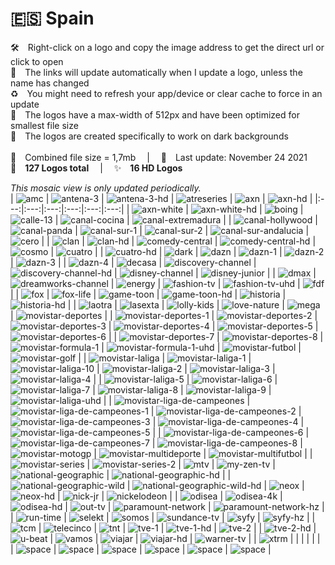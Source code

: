 🇪🇸 Spain
===============
🛠 Right-click on a logo and copy the image address to get the direct url or click to open  
🔗 The links will update automatically when I update a logo, unless the name has changed  
♻️ You might need to refresh your app/device or clear cache to force in an update  
📐 The logos have a max-width of 512px and have been optimized for smallest file size  
🖤 The logos are created specifically to work on dark backgrounds  
   
💾 Combined file size = 1,7mb  |  📅 Last update: November 24 2021  
🎨 __127 Logos total__  |  ✨ __16 HD Logos__
   
   
*This mosaic view is only updated periodically.*  
| ![amc] | ![antena-3] | ![antena-3-hd] | ![atreseries] | ![axn] | ![axn-hd] |
|:---:|:---:|:---:|:---:|:---:|:---:|
| ![axn-white] | ![axn-white-hd] | ![boing] | ![calle-13] | ![canal-cocina] | ![canal-extremadura] |
| ![canal-hollywood] | ![canal-panda] | ![canal-sur-1] | ![canal-sur-2] | ![canal-sur-andalucia] | ![cero] |
| ![clan] | ![clan-hd] | ![comedy-central] | ![comedy-central-hd] | ![cosmo] | ![cuatro] |
| ![cuatro-hd] | ![dark] | ![dazn] | ![dazn-1] | ![dazn-2] | ![dazn-3] |
| ![dazn-4] | ![decasa] | ![discovery-channel] | ![discovery-channel-hd] | ![disney-channel] | ![disney-junior] |
| ![dmax] | ![dreamworks-channel] | ![energy] | ![fashion-tv] | ![fashion-tv-uhd] | ![fdf] |
| ![fox] | ![fox-life] | ![game-toon] | ![game-toon-hd] | ![historia] | ![historia-hd] |
| ![laotra] | ![lasexta] | ![lolly-kids] | ![love-nature] | ![mega] | ![movistar-deportes] |
| ![movistar-deportes-1] | ![movistar-deportes-2] | ![movistar-deportes-3] | ![movistar-deportes-4] | ![movistar-deportes-5] | ![movistar-deportes-6] |
| ![movistar-deportes-7] | ![movistar-deportes-8] | ![movistar-formula-1] | ![movistar-formula-1-uhd] | ![movistar-futbol] | ![movistar-golf] |
| ![movistar-laliga] | ![movistar-laliga-1] | ![movistar-laliga-10] | ![movistar-laliga-2] | ![movistar-laliga-3] | ![movistar-laliga-4] |
| ![movistar-laliga-5] | ![movistar-laliga-6] | ![movistar-laliga-7] | ![movistar-laliga-8] | ![movistar-laliga-9] | ![movistar-laliga-uhd] |
| ![movistar-liga-de-campeones] | ![movistar-liga-de-campeones-1] | ![movistar-liga-de-campeones-2] | ![movistar-liga-de-campeones-3] | ![movistar-liga-de-campeones-4] | ![movistar-liga-de-campeones-5] |
| ![movistar-liga-de-campeones-6] | ![movistar-liga-de-campeones-7] | ![movistar-liga-de-campeones-8] | ![movistar-motogp] | ![movistar-multideporte] | ![movistar-multifutbol] |
| ![movistar-series] | ![movistar-series-2] | ![mtv] | ![my-zen-tv] | ![national-geographic] | ![national-geographic-hd] |
| ![national-geographic-wild] | ![national-geographic-wild-hd] | ![neox] | ![neox-hd] | ![nick-jr] | ![nickelodeon] |
| ![odisea] | ![odisea-4k] | ![odisea-hd] | ![out-tv] | ![paramount-network] | ![paramount-network-hz] |
| ![run-time] | ![selekt] | ![somos] | ![sundance-tv] | ![syfy] | ![syfy-hz] |
| ![tcm] | ![telecinco] | ![tnt] | ![tve-1] | ![tve-1-hd] | ![tve-2] |
| ![tve-2-hd] | ![u-beat] | ![vamos] | ![viajar] | ![viajar-hd] | ![warner-tv] |
| ![xtrm] |  |  |  |  |  |
| ![space] | ![space] | ![space] | ![space] | ![space] | ![space] |

[amc]:https://raw.githubusercontent.com/Tapiosinn/tv-logos/master/countries/spain/amc-es.png
[antena-3]:https://raw.githubusercontent.com/Tapiosinn/tv-logos/master/countries/spain/antena-3-es.png
[antena-3-hd]:https://raw.githubusercontent.com/Tapiosinn/tv-logos/master/countries/spain/antena-3-hd-es.png
[atreseries]:https://raw.githubusercontent.com/Tapiosinn/tv-logos/master/countries/spain/atreseries-es.png
[axn]:https://raw.githubusercontent.com/Tapiosinn/tv-logos/master/countries/spain/axn-es.png
[axn-hd]:https://raw.githubusercontent.com/Tapiosinn/tv-logos/master/countries/spain/axn-hd-es.png
[axn-white]:https://raw.githubusercontent.com/Tapiosinn/tv-logos/master/countries/spain/axn-white-es.png
[axn-white-hd]:https://raw.githubusercontent.com/Tapiosinn/tv-logos/master/countries/spain/axn-white-hd-es.png
[boing]:https://raw.githubusercontent.com/Tapiosinn/tv-logos/master/countries/spain/boing-es.png
[calle-13]:https://raw.githubusercontent.com/Tapiosinn/tv-logos/master/countries/spain/calle-13-es.png
[canal-cocina]:https://raw.githubusercontent.com/Tapiosinn/tv-logos/master/countries/spain/canal-cocina-es.png
[canal-extremadura]:https://raw.githubusercontent.com/Tapiosinn/tv-logos/master/countries/spain/canal-extremadura-es.png
[canal-hollywood]:https://raw.githubusercontent.com/Tapiosinn/tv-logos/master/countries/spain/canal-hollywood-es.png
[canal-panda]:https://raw.githubusercontent.com/Tapiosinn/tv-logos/master/countries/spain/canal-panda-es.png
[canal-sur-1]:https://raw.githubusercontent.com/Tapiosinn/tv-logos/master/countries/spain/canal-sur-1-es.png
[canal-sur-2]:https://raw.githubusercontent.com/Tapiosinn/tv-logos/master/countries/spain/canal-sur-2-es.png
[canal-sur-andalucia]:https://raw.githubusercontent.com/Tapiosinn/tv-logos/master/countries/spain/canal-sur-andalucia-es.png
[cero]:https://raw.githubusercontent.com/Tapiosinn/tv-logos/master/countries/spain/cero-es.png
[clan]:https://raw.githubusercontent.com/Tapiosinn/tv-logos/master/countries/spain/clan-es.png
[clan-hd]:https://raw.githubusercontent.com/Tapiosinn/tv-logos/master/countries/spain/clan-hd-es.png
[comedy-central]:https://raw.githubusercontent.com/Tapiosinn/tv-logos/master/countries/spain/comedy-central-es.png
[comedy-central-hd]:https://raw.githubusercontent.com/Tapiosinn/tv-logos/master/countries/spain/comedy-central-hd-es.png
[cosmo]:https://raw.githubusercontent.com/Tapiosinn/tv-logos/master/countries/spain/cosmo-es.png
[cuatro]:https://raw.githubusercontent.com/Tapiosinn/tv-logos/master/countries/spain/cuatro-es.png
[cuatro-hd]:https://raw.githubusercontent.com/Tapiosinn/tv-logos/master/countries/spain/cuatro-hd-es.png
[dark]:https://raw.githubusercontent.com/Tapiosinn/tv-logos/master/countries/spain/dark-es.png
[dazn]:https://raw.githubusercontent.com/Tapiosinn/tv-logos/master/countries/spain/dazn-es.png
[dazn-1]:https://raw.githubusercontent.com/Tapiosinn/tv-logos/master/countries/spain/dazn-1-es.png
[dazn-2]:https://raw.githubusercontent.com/Tapiosinn/tv-logos/master/countries/spain/dazn-2-es.png
[dazn-3]:https://raw.githubusercontent.com/Tapiosinn/tv-logos/master/countries/spain/dazn-3-es.png
[dazn-4]:https://raw.githubusercontent.com/Tapiosinn/tv-logos/master/countries/spain/dazn-4-es.png
[decasa]:https://raw.githubusercontent.com/Tapiosinn/tv-logos/master/countries/spain/decasa-es.png
[discovery-channel]:https://raw.githubusercontent.com/Tapiosinn/tv-logos/master/countries/spain/discovery-channel-es.png
[discovery-channel-hd]:https://raw.githubusercontent.com/Tapiosinn/tv-logos/master/countries/spain/discovery-channel-hd-es.png
[disney-channel]:https://raw.githubusercontent.com/Tapiosinn/tv-logos/master/countries/spain/disney-channel-es.png
[disney-junior]:https://raw.githubusercontent.com/Tapiosinn/tv-logos/master/countries/spain/disney-junior-es.png
[dmax]:https://raw.githubusercontent.com/Tapiosinn/tv-logos/master/countries/spain/dmax-es.png
[dreamworks-channel]:https://raw.githubusercontent.com/Tapiosinn/tv-logos/master/countries/spain/dreamworks-channel-es.png
[energy]:https://raw.githubusercontent.com/Tapiosinn/tv-logos/master/countries/spain/energy-es.png
[fashion-tv]:https://raw.githubusercontent.com/Tapiosinn/tv-logos/master/countries/spain/fashion-tv-es.png
[fashion-tv-uhd]:https://raw.githubusercontent.com/Tapiosinn/tv-logos/master/countries/spain/fashion-tv-uhd.png
[fdf]:https://raw.githubusercontent.com/Tapiosinn/tv-logos/master/countries/spain/fdf-es.png
[fox]:https://raw.githubusercontent.com/Tapiosinn/tv-logos/master/countries/spain/fox-es.png
[fox-life]:https://raw.githubusercontent.com/Tapiosinn/tv-logos/master/countries/spain/fox-life-es.png
[game-toon]:https://raw.githubusercontent.com/Tapiosinn/tv-logos/master/countries/spain/game-toon-es.png
[game-toon-hd]:https://raw.githubusercontent.com/Tapiosinn/tv-logos/master/countries/spain/game-toon-hd-es.png
[historia]:https://raw.githubusercontent.com/Tapiosinn/tv-logos/master/countries/spain/historia-es.png
[historia-hd]:https://raw.githubusercontent.com/Tapiosinn/tv-logos/master/countries/spain/historia-hd-es.png
[laotra]:https://raw.githubusercontent.com/Tapiosinn/tv-logos/master/countries/spain/laotra-es.png
[lasexta]:https://raw.githubusercontent.com/Tapiosinn/tv-logos/master/countries/spain/lasexta-es.png
[lolly-kids]:https://raw.githubusercontent.com/Tapiosinn/tv-logos/master/countries/spain/lolly-kids-es.png
[love-nature]:https://raw.githubusercontent.com/Tapiosinn/tv-logos/master/countries/spain/love-nature-es.png
[mega]:https://raw.githubusercontent.com/Tapiosinn/tv-logos/master/countries/spain/mega-es.png
[movistar-deportes]:https://raw.githubusercontent.com/Tapiosinn/tv-logos/master/countries/spain/movistar-deportes-es.png
[movistar-deportes-1]:https://raw.githubusercontent.com/Tapiosinn/tv-logos/master/countries/spain/movistar-deportes-1-es.png
[movistar-deportes-2]:https://raw.githubusercontent.com/Tapiosinn/tv-logos/master/countries/spain/movistar-deportes-2-es.png
[movistar-deportes-3]:https://raw.githubusercontent.com/Tapiosinn/tv-logos/master/countries/spain/movistar-deportes-3-es.png
[movistar-deportes-4]:https://raw.githubusercontent.com/Tapiosinn/tv-logos/master/countries/spain/movistar-deportes-4-es.png
[movistar-deportes-5]:https://raw.githubusercontent.com/Tapiosinn/tv-logos/master/countries/spain/movistar-deportes-5-es.png
[movistar-deportes-6]:https://raw.githubusercontent.com/Tapiosinn/tv-logos/master/countries/spain/movistar-deportes-6-es.png
[movistar-deportes-7]:https://raw.githubusercontent.com/Tapiosinn/tv-logos/master/countries/spain/movistar-deportes-7-es.png
[movistar-deportes-8]:https://raw.githubusercontent.com/Tapiosinn/tv-logos/master/countries/spain/movistar-deportes-8-es.png
[movistar-formula-1]:https://raw.githubusercontent.com/Tapiosinn/tv-logos/master/countries/spain/movistar-formula-1-es.png
[movistar-formula-1-uhd]:https://raw.githubusercontent.com/Tapiosinn/tv-logos/master/countries/spain/movistar-formula-1-uhd-es.png
[movistar-futbol]:https://raw.githubusercontent.com/Tapiosinn/tv-logos/master/countries/spain/movistar-futbol-es.png
[movistar-golf]:https://raw.githubusercontent.com/Tapiosinn/tv-logos/master/countries/spain/movistar-golf-es.png
[movistar-laliga]:https://raw.githubusercontent.com/Tapiosinn/tv-logos/master/countries/spain/movistar-laliga-es.png
[movistar-laliga-1]:https://raw.githubusercontent.com/Tapiosinn/tv-logos/master/countries/spain/movistar-laliga-1-es.png
[movistar-laliga-10]:https://raw.githubusercontent.com/Tapiosinn/tv-logos/master/countries/spain/movistar-laliga-10-es.png
[movistar-laliga-2]:https://raw.githubusercontent.com/Tapiosinn/tv-logos/master/countries/spain/movistar-laliga-2-es.png
[movistar-laliga-3]:https://raw.githubusercontent.com/Tapiosinn/tv-logos/master/countries/spain/movistar-laliga-3-es.png
[movistar-laliga-4]:https://raw.githubusercontent.com/Tapiosinn/tv-logos/master/countries/spain/movistar-laliga-4-es.png
[movistar-laliga-5]:https://raw.githubusercontent.com/Tapiosinn/tv-logos/master/countries/spain/movistar-laliga-5-es.png
[movistar-laliga-6]:https://raw.githubusercontent.com/Tapiosinn/tv-logos/master/countries/spain/movistar-laliga-6-es.png
[movistar-laliga-7]:https://raw.githubusercontent.com/Tapiosinn/tv-logos/master/countries/spain/movistar-laliga-7-es.png
[movistar-laliga-8]:https://raw.githubusercontent.com/Tapiosinn/tv-logos/master/countries/spain/movistar-laliga-8-es.png
[movistar-laliga-9]:https://raw.githubusercontent.com/Tapiosinn/tv-logos/master/countries/spain/movistar-laliga-9-es.png
[movistar-laliga-uhd]:https://raw.githubusercontent.com/Tapiosinn/tv-logos/master/countries/spain/movistar-laliga-uhd-es.png
[movistar-liga-de-campeones]:https://raw.githubusercontent.com/Tapiosinn/tv-logos/master/countries/spain/movistar-liga-de-campeones-es.png
[movistar-liga-de-campeones-1]:https://raw.githubusercontent.com/Tapiosinn/tv-logos/master/countries/spain/movistar-liga-de-campeones-1-es.png
[movistar-liga-de-campeones-2]:https://raw.githubusercontent.com/Tapiosinn/tv-logos/master/countries/spain/movistar-liga-de-campeones-2-es.png
[movistar-liga-de-campeones-3]:https://raw.githubusercontent.com/Tapiosinn/tv-logos/master/countries/spain/movistar-liga-de-campeones-3-es.png
[movistar-liga-de-campeones-4]:https://raw.githubusercontent.com/Tapiosinn/tv-logos/master/countries/spain/movistar-liga-de-campeones-4-es.png
[movistar-liga-de-campeones-5]:https://raw.githubusercontent.com/Tapiosinn/tv-logos/master/countries/spain/movistar-liga-de-campeones-5-es.png
[movistar-liga-de-campeones-6]:https://raw.githubusercontent.com/Tapiosinn/tv-logos/master/countries/spain/movistar-liga-de-campeones-6-es.png
[movistar-liga-de-campeones-7]:https://raw.githubusercontent.com/Tapiosinn/tv-logos/master/countries/spain/movistar-liga-de-campeones-7-es.png
[movistar-liga-de-campeones-8]:https://raw.githubusercontent.com/Tapiosinn/tv-logos/master/countries/spain/movistar-liga-de-campeones-8-es.png
[movistar-motogp]:https://raw.githubusercontent.com/Tapiosinn/tv-logos/master/countries/spain/movistar-motogp-es.png
[movistar-multideporte]:https://raw.githubusercontent.com/Tapiosinn/tv-logos/master/countries/spain/movistar-multideporte-es.png
[movistar-multifutbol]:https://raw.githubusercontent.com/Tapiosinn/tv-logos/master/countries/spain/movistar-multifutbol-es.png
[movistar-series]:https://raw.githubusercontent.com/Tapiosinn/tv-logos/master/countries/spain/movistar-series-es.png
[movistar-series-2]:https://raw.githubusercontent.com/Tapiosinn/tv-logos/master/countries/spain/movistar-series-2-es.png
[mtv]:https://raw.githubusercontent.com/Tapiosinn/tv-logos/master/countries/spain/mtv-es.png
[my-zen-tv]:https://raw.githubusercontent.com/Tapiosinn/tv-logos/master/countries/spain/my-zen-tv-es.png
[national-geographic]:https://raw.githubusercontent.com/Tapiosinn/tv-logos/master/countries/spain/national-geographic-es.png
[national-geographic-hd]:https://raw.githubusercontent.com/Tapiosinn/tv-logos/master/countries/spain/national-geographic-hd-es.png
[national-geographic-wild]:https://raw.githubusercontent.com/Tapiosinn/tv-logos/master/countries/spain/national-geographic-wild-es.png
[national-geographic-wild-hd]:https://raw.githubusercontent.com/Tapiosinn/tv-logos/master/countries/spain/national-geographic-wild-hd-es.png
[neox]:https://raw.githubusercontent.com/Tapiosinn/tv-logos/master/countries/spain/neox-es.png
[neox-hd]:https://raw.githubusercontent.com/Tapiosinn/tv-logos/master/countries/spain/neox-hd-es.png
[nick-jr]:https://raw.githubusercontent.com/Tapiosinn/tv-logos/master/countries/spain/nick-jr-es.png
[nickelodeon]:https://raw.githubusercontent.com/Tapiosinn/tv-logos/master/countries/spain/nickelodeon-es.png
[odisea]:https://raw.githubusercontent.com/Tapiosinn/tv-logos/master/countries/spain/odisea-es.png
[odisea-4k]:https://raw.githubusercontent.com/Tapiosinn/tv-logos/master/countries/spain/odisea-4k-es.png
[odisea-hd]:https://raw.githubusercontent.com/Tapiosinn/tv-logos/master/countries/spain/odisea-hd-es.png
[out-tv]:https://raw.githubusercontent.com/Tapiosinn/tv-logos/master/countries/spain/out-tv-es.png
[paramount-network]:https://raw.githubusercontent.com/Tapiosinn/tv-logos/master/countries/spain/paramount-network-es.png
[paramount-network-hz]:https://raw.githubusercontent.com/Tapiosinn/tv-logos/master/countries/spain/paramount-network-hz-es.png
[run-time]:https://raw.githubusercontent.com/Tapiosinn/tv-logos/master/countries/spain/run-time-es.png
[selekt]:https://raw.githubusercontent.com/Tapiosinn/tv-logos/master/countries/spain/selekt-es.png
[somos]:https://raw.githubusercontent.com/Tapiosinn/tv-logos/master/countries/spain/somos-es.png
[sundance-tv]:https://raw.githubusercontent.com/Tapiosinn/tv-logos/master/countries/spain/sundance-tv-es.png
[syfy]:https://raw.githubusercontent.com/Tapiosinn/tv-logos/master/countries/spain/syfy-es.png
[syfy-hz]:https://raw.githubusercontent.com/Tapiosinn/tv-logos/master/countries/spain/syfy-hz-es.png
[tcm]:https://raw.githubusercontent.com/Tapiosinn/tv-logos/master/countries/spain/tcm-es.png
[telecinco]:https://raw.githubusercontent.com/Tapiosinn/tv-logos/master/countries/spain/telecinco-es.png
[tnt]:https://raw.githubusercontent.com/Tapiosinn/tv-logos/master/countries/spain/tnt-es.png
[tve-1]:https://raw.githubusercontent.com/Tapiosinn/tv-logos/master/countries/spain/tve-1-es.png
[tve-1-hd]:https://raw.githubusercontent.com/Tapiosinn/tv-logos/master/countries/spain/tve-1-hd-es.png
[tve-2]:https://raw.githubusercontent.com/Tapiosinn/tv-logos/master/countries/spain/tve-2-es.png
[tve-2-hd]:https://raw.githubusercontent.com/Tapiosinn/tv-logos/master/countries/spain/tve-2-hd-es.png
[u-beat]:https://raw.githubusercontent.com/Tapiosinn/tv-logos/master/countries/spain/u-beat-es.png
[vamos]:https://raw.githubusercontent.com/Tapiosinn/tv-logos/master/countries/spain/vamos-es.png
[viajar]:https://raw.githubusercontent.com/Tapiosinn/tv-logos/master/countries/spain/viajar-es.png
[viajar-hd]:https://raw.githubusercontent.com/Tapiosinn/tv-logos/master/countries/spain/viajar-hd-es.png
[warner-tv]:https://raw.githubusercontent.com/Tapiosinn/tv-logos/master/countries/spain/warner-tv-es.png
[xtrm]:https://raw.githubusercontent.com/Tapiosinn/tv-logos/master/countries/spain/xtrm-es.png

[space]:https://raw.githubusercontent.com/Tapiosinn/tv-logos/master/misc/%CE%A9/space-1500.png

